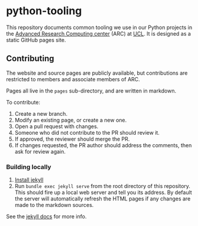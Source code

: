 # python-tooling
This repository documents common tooling we use in our Python projects in the [Advanced Research Computing center](https://www.ucl.ac.uk/arc/) (ARC) at [UCL](https://www.ucl.ac.uk).
It is designed as a static GitHub pages site.

## Contributing
The website and source pages are publicly available, but contributions are restricted to members and associate members of ARC.

Pages all live in the `pages` sub-directory, and are written in markdown.

To contribute:
1. Create a new branch.
2. Modify an existing page, or create a new one.
3. Open a pull request with changes.
4. Someone who did not contribute to the PR should review it.
5. If approved, the reviewer should merge the PR.
6. If changes requested, the PR author should address the comments, then ask for review again.

### Building locally
1. [Install jekyll](https://jekyllrb.com/docs/installation/)
2. Run `bundle exec jekyll serve` from the root directory of this repository. This should fire up a local web server and tell you its address. By default the server will automatically refresh the HTML pages if any changes are made to the markdown sources.

See the [jekyll docs](https://jekyllrb.com/docs/) for more info.
